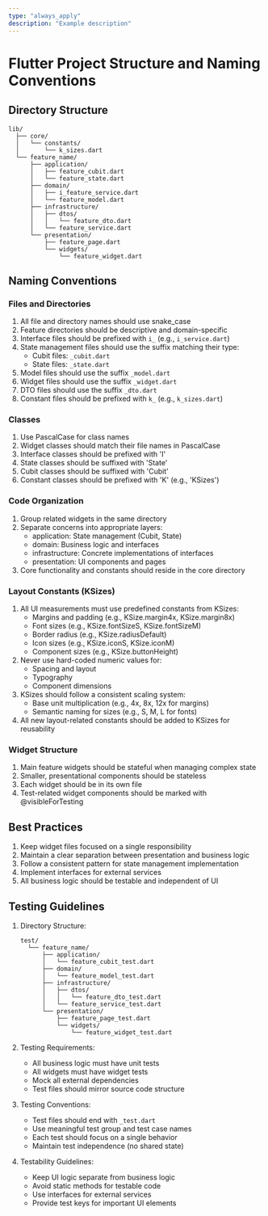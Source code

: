 ```yaml
---
type: "always_apply"
description: "Example description"
---
```


# Flutter Project Structure and Naming Conventions

## Directory Structure

```
lib/
  ├── core/
  │   └── constants/
  │       └── k_sizes.dart
  └── feature_name/
      ├── application/
      │   ├── feature_cubit.dart
      │   └── feature_state.dart
      ├── domain/
      │   ├── i_feature_service.dart
      │   └── feature_model.dart
      ├── infrastructure/
      │   ├── dtos/
      │   │   └── feature_dto.dart
      │   └── feature_service.dart
      └── presentation/
          ├── feature_page.dart
          └── widgets/
              └── feature_widget.dart
```

## Naming Conventions

### Files and Directories

1. All file and directory names should use snake_case
2. Feature directories should be descriptive and domain-specific
3. Interface files should be prefixed with `i_` (e.g., `i_service.dart`)
4. State management files should use the suffix matching their type:
   - Cubit files: `_cubit.dart`
   - State files: `_state.dart`
5. Model files should use the suffix `_model.dart`
6. Widget files should use the suffix `_widget.dart`
7. DTO files should use the suffix `_dto.dart`
8. Constant files should be prefixed with `k_` (e.g., `k_sizes.dart`)

### Classes

1. Use PascalCase for class names
2. Widget classes should match their file names in PascalCase
3. Interface classes should be prefixed with 'I'
4. State classes should be suffixed with 'State'
5. Cubit classes should be suffixed with 'Cubit'
6. Constant classes should be prefixed with 'K' (e.g., 'KSizes')

### Code Organization

1. Group related widgets in the same directory
2. Separate concerns into appropriate layers:
   - application: State management (Cubit, State)
   - domain: Business logic and interfaces
   - infrastructure: Concrete implementations of interfaces
   - presentation: UI components and pages
3. Core functionality and constants should reside in the core directory

### Layout Constants (KSizes)

1. All UI measurements must use predefined constants from KSizes:
   - Margins and padding (e.g., KSize.margin4x, KSize.margin8x)
   - Font sizes (e.g., KSize.fontSizeS, KSize.fontSizeM)
   - Border radius (e.g., KSize.radiusDefault)
   - Icon sizes (e.g., KSize.iconS, KSize.iconM)
   - Component sizes (e.g., KSize.buttonHeight)
2. Never use hard-coded numeric values for:
   - Spacing and layout
   - Typography
   - Component dimensions
3. KSizes should follow a consistent scaling system:
   - Base unit multiplication (e.g., 4x, 8x, 12x for margins)
   - Semantic naming for sizes (e.g., S, M, L for fonts)
4. All new layout-related constants should be added to KSizes for reusability

### Widget Structure

1. Main feature widgets should be stateful when managing complex state
2. Smaller, presentational components should be stateless
3. Each widget should be in its own file
4. Test-related widget components should be marked with @visibleForTesting

## Best Practices

1. Keep widget files focused on a single responsibility
2. Maintain a clear separation between presentation and business logic
3. Follow a consistent pattern for state management implementation
4. Implement interfaces for external services
5. All business logic should be testable and independent of UI

## Testing Guidelines

1. Directory Structure:
   ```
   test/
     └── feature_name/
         ├── application/
         │   └── feature_cubit_test.dart
         ├── domain/
         │   └── feature_model_test.dart
         ├── infrastructure/
         │   ├── dtos/
         │   │   └── feature_dto_test.dart
         │   └── feature_service_test.dart
         └── presentation/
             ├── feature_page_test.dart
             └── widgets/
                 └── feature_widget_test.dart
   ```

2. Testing Requirements:
   - All business logic must have unit tests
   - All widgets must have widget tests
   - Mock all external dependencies
   - Test files should mirror source code structure

3. Testing Conventions:
   - Test files should end with `_test.dart`
   - Use meaningful test group and test case names
   - Each test should focus on a single behavior
   - Maintain test independence (no shared state)

4. Testability Guidelines:
   - Keep UI logic separate from business logic
   - Avoid static methods for testable code
   - Use interfaces for external services
   - Provide test keys for important UI elements
